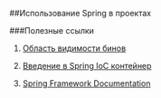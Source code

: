##Использование Spring в проектах

###Полезные ссылки

1. [Область видимости бинов](https://proselyte.net/tutorials/spring-tutorial-full-version/bean-scope/)

1. [Введение в Spring IoC контейнер](http://spring-projects.ru/guides/lessons/lesson-2/)

1. [Spring Framework Documentation](https://docs.spring.io/spring-framework/docs/current/spring-framework-reference/index.html)
